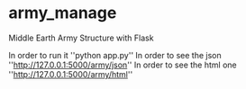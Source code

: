 # army_manage
Middle Earth Army Structure with Flask

In order to run it ''python app.py''
In order to see the json ''http://127.0.0.1:5000/army/json''
In  order to see the html one ''http://127.0.0.1:5000/army/html''
